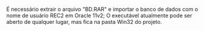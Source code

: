 É necessário extrair o arquivo "BD.RAR" e importar o banco de dados com o nome de usuário REC2 em Oracle 11v2;
O executável atualmente pode ser aberto de qualquer lugar, mas fica na pasta Win32 do projeto.
